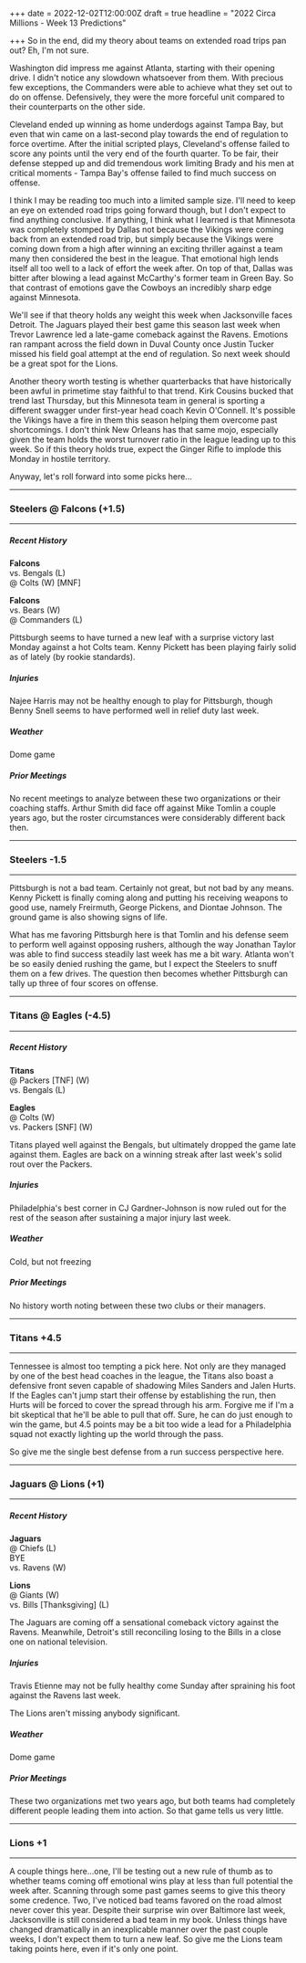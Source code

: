 +++
date = 2022-12-02T12:00:00Z
draft = true
headline = "2022 Circa Millions - Week 13 Predictions"

+++
So in the end, did my theory about teams on extended road trips pan out? Eh, I'm not sure.

Washington did impress me against Atlanta, starting with their opening drive. I didn't notice any slowdown whatsoever from them. With precious few exceptions, the Commanders were able to achieve what they set out to do on offense. Defensively, they were the more forceful unit compared to their counterparts on the other side.

Cleveland ended up winning as home underdogs against Tampa Bay, but even that win came on a last-second play towards the end of regulation to force overtime. After the initial scripted plays, Cleveland's offense failed to score any points until the very end of the fourth quarter. To be fair, their defense stepped up and did tremendous work limiting Brady and his men at critical moments - Tampa Bay's offense failed to find much success on offense.

I think I may be reading too much into a limited sample size. I'll need to keep an eye on extended road trips going forward though, but I don't expect to find anything conclusive. If anything, I think what I learned is that Minnesota was completely stomped by Dallas not because the Vikings were coming back from an extended road trip, but simply because the Vikings were coming down from a high after winning an exciting thriller against a team many then considered the best in the league. That emotional high lends itself all too well to a lack of effort the week after. On top of that, Dallas was bitter after blowing a lead against McCarthy's former team in Green Bay. So that contrast of emotions gave the Cowboys an incredibly sharp edge against Minnesota.

We'll see if that theory holds any weight this week when Jacksonville faces Detroit. The Jaguars played their best game this season last week when Trevor Lawrence led a late-game comeback against the Ravens. Emotions ran rampant across the field down in Duval County once Justin Tucker missed his field goal attempt at the end of regulation. So next week should be a great spot for the Lions.

Another theory worth testing is whether quarterbacks that have historically been awful in primetime stay faithful to that trend. Kirk Cousins bucked that trend last Thursday, but this Minnesota team in general is sporting a different swagger under first-year head coach Kevin O'Connell. It's possible the Vikings have a fire in them this season helping them overcome past shortcomings. I don't think New Orleans has that same mojo, especially given the team holds the worst turnover ratio in the league leading up to this week. So if this theory holds true, expect the Ginger Rifle to implode this Monday in hostile territory.

Anyway, let's roll forward into some picks here...

***

### Steelers @ Falcons (+1.5)

***

##### _Recent History_

**Falcons**  
vs. Bengals (L)  
@ Colts (W) \[MNF\]

**Falcons**  
vs. Bears (W)  
@ Commanders (L)

Pittsburgh seems to have turned a new leaf with a surprise victory last Monday against a hot Colts team. Kenny Pickett has been playing fairly solid as of lately (by rookie standards).

##### _Injuries_

Najee Harris may not be healthy enough to play for Pittsburgh, though Benny Snell seems to have performed well in relief duty last week.

##### _Weather_

Dome game

##### _Prior Meetings_

No recent meetings to analyze between these two organizations or their coaching staffs. Arthur Smith did face off against Mike Tomlin a couple years ago, but the roster circumstances were considerably different back then.

***

### Steelers -1.5

***

Pittsburgh is not a bad team. Certainly not great, but not bad by any means. Kenny Pickett is finally coming along and putting his receiving weapons to good use, namely Freirmuth, George Pickens, and Diontae Johnson. The ground game is also showing signs of life.

What has me favoring Pittsburgh here is that Tomlin and his defense seem to perform well against opposing rushers, although the way Jonathan Taylor was able to find success steadily last week has me a bit wary. Atlanta won't be so easily denied rushing the game, but I expect the Steelers to snuff them on a few drives. The question then becomes whether Pittsburgh can tally up three of four scores on offense.

***

### Titans @ Eagles (-4.5)

***

##### _Recent History_

**Titans**  
@ Packers \[TNF\] (W)  
vs. Bengals (L)

**Eagles**  
@ Colts (W)  
vs. Packers \[SNF\] (W)

Titans played well against the Bengals, but ultimately dropped the game late against them. Eagles are back on a winning streak after last week's solid rout over the Packers.

##### _Injuries_

Philadelphia's best corner in CJ Gardner-Johnson is now ruled out for the rest of the season after sustaining a major injury last week.

##### _Weather_

Cold, but not freezing

##### _Prior Meetings_

No history worth noting between these two clubs or their managers.

***

### Titans +4.5

***

Tennessee is almost too tempting a pick here. Not only are they managed by one of the best head coaches in the league, the Titans also boast a defensive front seven capable of shadowing Miles Sanders and Jalen Hurts. If the Eagles can't jump start their offense by establishing the run, then Hurts will be forced to cover the spread through his arm. Forgive me if I'm a bit skeptical that he'll be able to pull that off. Sure, he can do just enough to win the game, but 4.5 points may be a bit too wide a lead for a Philadelphia squad not exactly lighting up the world through the pass.

So give me the single best defense from a run success perspective here.

***

### Jaguars @ Lions (+1)

***

##### _Recent History_

**Jaguars**  
@ Chiefs (L)  
BYE  
vs. Ravens (W)

**Lions**  
@ Giants (W)  
vs. Bills \[Thanksgiving\] (L)

The Jaguars are coming off a sensational comeback victory against the Ravens. Meanwhile, Detroit's still reconciling losing to the Bills in a close one on national television. 

##### _Injuries_

Travis Etienne may not be fully healthy come Sunday after spraining his foot against the Ravens last week.

The Lions aren't missing anybody significant.

##### _Weather_

Dome game

##### _Prior Meetings_

These two organizations met two years ago, but both teams had completely different people leading them into action. So that game tells us very little.

***

### Lions +1

***

A couple things here...one, I'll be testing out a new rule of thumb as to whether teams coming off emotional wins play at less than full potential the week after. Scanning through some past games seems to give this theory some credence. Two, I've noticed bad teams favored on the road almost never cover this year. Despite their surprise win over Baltimore last week, Jacksonville is still considered a bad team in my book. Unless things have changed dramatically in an inexplicable manner over the past couple weeks, I don't expect them to turn a new leaf. So give me the Lions team taking points here, even if it's only one point. 